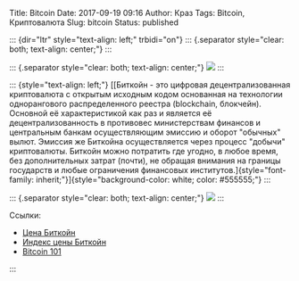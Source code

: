 Title: Bitcoin
Date: 2017-09-19 09:16
Author: Краз
Tags: Bitcoin, Криптовалюта
Slug: bitcoin
Status: published

::: {dir="ltr" style="text-align: left;" trbidi="on"}
::: {.separator style="clear: both; text-align: center;"}
:::

  

::: {.separator style="clear: both; text-align: center;"}
[![](https://2.bp.blogspot.com/-X3oP9M-L_JY/WcE_oSc-o5I/AAAAAAAAOEk/z-0Rbm_rb3A0PMjraKgRqbLO3LmboXaGwCLcBGAs/s1600/1ce2f935afa26ebcb64bbe86a6599be0.png)](https://2.bp.blogspot.com/-X3oP9M-L_JY/WcE_oSc-o5I/AAAAAAAAOEk/z-0Rbm_rb3A0PMjraKgRqbLO3LmboXaGwCLcBGAs/s1600/1ce2f935afa26ebcb64bbe86a6599be0.png)
:::

::: {style="text-align: left;"}
[[Биткойн - это цифровая децентрализованная криптовалюта с открытым исходным кодом основанная на технологии однорангового распределенного реестра (blockchain, блокчейн). Основной её характеристикой как раз и является её децентрализованность в противовес министерствам финансов и центральным банкам осуществляющим эмиссию и оборот "обычных" вылют. Эмиссия же Биткойна осуществляется через процесс "добычи" криптовалюты. Биткойн можно потратить где угодно, в любое время, без дополнительных затрат (почти), не обращая внимания на границы государств и любые ограничения финансовых институтов.]{style="font-family: inherit;"}]{style="background-color: white; color: #555555;"}
:::

::: {.separator style="clear: both; text-align: center;"}
[![](https://2.bp.blogspot.com/-M7-Wr7pawjQ/WcFA1S60lSI/AAAAAAAAOEw/VSPWV6qV4WAMu32wRABJzga04u-swHt1ACLcBGAs/s1600/Bitcoin.svg.png)](https://2.bp.blogspot.com/-M7-Wr7pawjQ/WcFA1S60lSI/AAAAAAAAOEw/VSPWV6qV4WAMu32wRABJzga04u-swHt1ACLcBGAs/s1600/Bitcoin.svg.png)
:::

  
Ссылки:  

-   [Цена Биткойн](https://cointelegraph.com/tags/bitcoin-price)
-   [Индекс цены Биткойн](https://cointelegraph.com/bitcoin-price-index)
-   [Bitcoin 101](https://cointelegraph.com/bitcoin-for-beginners/what-are-cryptocurrencies)

  
:::
